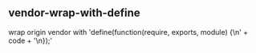 ## vendor-wrap-with-define

wrap origin vendor with 'define(function(require, exports, module) {\n' + code + '\n});'